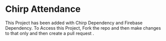 # Chirp Attendance

This Project has been added with Chirp Dependency and Firebase Dependency.
To Access this Project, Fork the repo and then make changes to that only and then create a pull request .
